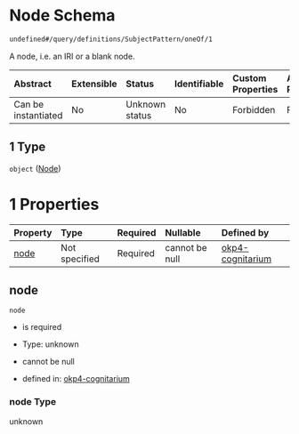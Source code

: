 # Node Schema

```txt
undefined#/query/definitions/SubjectPattern/oneOf/1
```

A node, i.e. an IRI or a blank node.

| Abstract            | Extensible | Status         | Identifiable | Custom Properties | Additional Properties | Access Restrictions | Defined In                                                                     |
| :------------------ | :--------- | :------------- | :----------- | :---------------- | :-------------------- | :------------------ | :----------------------------------------------------------------------------- |
| Can be instantiated | No         | Unknown status | No           | Forbidden         | Forbidden             | none                | [okp4-cognitarium.json\*](schema/okp4-cognitarium.json "open original schema") |

## 1 Type

`object` ([Node](okp4-cognitarium-querymsg-definitions-subjectpattern-oneof-node.md))

# 1 Properties

| Property      | Type          | Required | Nullable       | Defined by                                                                                                                                                                   |
| :------------ | :------------ | :------- | :------------- | :--------------------------------------------------------------------------------------------------------------------------------------------------------------------------- |
| [node](#node) | Not specified | Required | cannot be null | [okp4-cognitarium](okp4-cognitarium-querymsg-definitions-subjectpattern-oneof-node-properties-node.md "undefined#/query/definitions/SubjectPattern/oneOf/1/properties/node") |

## node

`node`

* is required

* Type: unknown

* cannot be null

* defined in: [okp4-cognitarium](okp4-cognitarium-querymsg-definitions-subjectpattern-oneof-node-properties-node.md "undefined#/query/definitions/SubjectPattern/oneOf/1/properties/node")

### node Type

unknown
